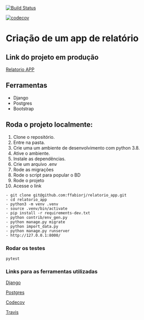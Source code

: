 [![Build Status](https://travis-ci.com/ffabiorj/relatorio_app.svg?branch=master)](https://travis-ci.com/ffabiorj/voluntario_app)

[![codecov](https://codecov.io/gh/ffabiorj/relatorio_app/branch/master/graph/badge.svg)](https://codecov.io/gh/ffabiorj/voluntario_app)

# Criação de um app de relatório

## Link do projeto em produção

[Relatorio APP](https://relatorio-app.herokuapp.com/)

## Ferramentas

- Django
- Postgres
- Bootstrap

## Roda o projeto localmente:

1. Clone o repositório.
2. Entre na pasta.
3. Crie uma um ambiente de desenvolvimento com python 3.8.
4. Ative o ambiente.
5. Instale as dependências.
6. Crie um arquivo .env
7. Rode as migrações
8. Rode o script para popular o BD
9. Rode o projeto
10. Acesse o link

```
- git clone git@github.com:ffabiorj/relatorio_app.git
- cd relatorio_app
- python3 -m venv .venv
- source .venv/bin/activate
- pip install -r requirements-dev.txt
- python contrib/env_gen.py
- python manage.py migrate
- python import_data.py
- python manage.py runserver
- http://127.0.0.1:8000/
```

### Rodar os testes

```
pytest
```

### Links para as ferramentas utilizadas

[Django](https://docs.djangoproject.com/)

[Postgres](https://www.postgresql.org/)

[Codecov](https://codecov.io/)

[Travis](https://travis-ci.com/)
